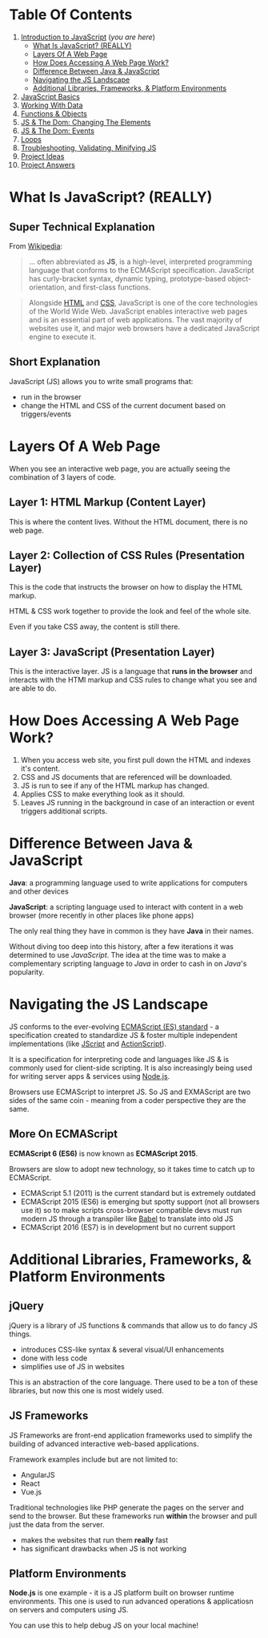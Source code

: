 # Table Of Contents

1. [Introduction to JavaScript](01_Intro_to_JS.MD) (_you are here_)
    - [What Is JavaScript? (REALLY)](#what-is-javascript-really)
    - [Layers Of A Web Page](#layers-of-a-web-page)
    - [How Does Accessing A Web Page Work?](#how-does-accessing-a-web-page-work)
    - [Difference Between Java & JavaScript](#difference-between-java--javascript)
    - [Navigating the JS Landscape](#navigating-the-js-landscape)
    - [Additional Libraries, Frameworks, & Platform Environments](#additional-libraries-frameworks--platform-environments)
2. [JavaScript Basics](02_JS_Basics.MD)
3. [Working With Data](03_Working_With_Data.MD)
4. [Functions & Objects](04_Functions_Objects.MD)
5. [JS & The Dom:  Changing The Elements](05_JS_Dom_ChangingElements.MD)
6. [JS & The Dom:  Events](06_JS_Dom_Events.MD)
7. [Loops](07_JS_Loops.MD)
8. [Troubleshooting, Validating, Minifying JS](08_JS_TVM.MD)
9. [Project Ideas](99_Project_Ideas.MD)
10. [Project Answers](99_Project_Ideas_ANSWERS.MD)

# What Is JavaScript? (REALLY)

## Super Technical Explanation

From [Wikipedia](https://en.wikipedia.org/wiki/JavaScript):
> ... often abbreviated as **JS**, is a high-level, interpreted programming language that conforms to the ECMAScript specification. JavaScript has curly-bracket syntax, dynamic typing, prototype-based object-orientation, and first-class functions.

>   Alongside [HTML](https://en.wikipedia.org/wiki/HTML) and [CSS](https://en.wikipedia.org/wiki/CSS), JavaScript is one of the core technologies of the World Wide Web. JavaScript enables interactive web pages and is an essential part of web applications. The vast majority of websites use it, and major web browsers have a dedicated JavaScript engine to execute it.

## Short Explanation

JavaScript (JS) allows you to write small programs that:
- run in the browser
- change the HTML and CSS of the current document based on triggers/events

# Layers Of A Web Page

When you see an interactive web page, you are actually seeing the combination of 3 layers of code.

## Layer 1:  HTML Markup (Content Layer)

This is where the content lives. Without the HTML document, there is no web page.

## Layer 2:  Collection of CSS Rules (Presentation Layer)

This is the code that instructs the browser on how to display the HTML markup.

HTML & CSS work together to provide the look and feel of the whole site.

Even if you take CSS away, the content is still there.

## Layer 3:  JavaScript (Presentation Layer)

This is the interactive layer. JS is a language that **runs in the browser** and interacts with the HTMl markup and CSS rules to change what you see and are able to do.

# How Does Accessing A Web Page Work?

1. When you access web site, you first pull down the HTML and indexes it's content.
2. CSS and JS documents that are referenced will be downloaded.
3. JS is run to see if any of the HTML markup has changed.
4. Applies CSS to make everything look as it should.
5. Leaves JS running in the background in case of an interaction or event triggers additional scripts.

# Difference Between Java & JavaScript

**Java**:  a programming language used to write applications for computers and other devices

**JavaScript**:  a scripting language used to interact with content in a web browser (more recently in other places like phone apps)

The only real thing they have in common is they have **Java** in their names.

Without diving too deep into this history, after a few iterations it was determined to use _JavaScript_. The idea at the time was to make a complementary scripting language to _Java_ in order to cash in on _Java_'s popularity.

# Navigating the JS Landscape

JS conforms to the ever-evolving [ECMAScript (ES) standard](https://en.wikipedia.org/wiki/ECMAScript) - a specification created to standardize JS & foster multiple independent implementations (like [JScript](https://en.wikipedia.org/wiki/JScript) and [ActionScript](https://en.wikipedia.org/wiki/ActionScript)).

It is a specification for interpreting code and languages like JS & is commonly used for client-side scripting. It is also increasingly being used for writing server apps & services using [Node.js](https://en.wikipedia.org/wiki/Node.js).

Browsers use ECMAScript to interpret JS. So JS and EXMAScript are two sides of the same coin - meaning from a coder perspective they are the same.

## More On ECMAScript

**ECMAScript 6 (ES6)** is now known as **ECMAScript 2015**.

Browsers are slow to adopt new technology, so it takes time to catch up to ECMAScript.
- ECMAScript 5.1 (2011) is the current standard but is extremely outdated
- ECMAScript 2015 (ES6) is emerging but spotty support (not all browsers use it) so to make scripts cross-browser compatible devs must run modern JS through a transpiler like [Babel](https://babeljs.io/) to translate into old JS
- ECMAScript 2016 (ES7) is in development but no current support 

# Additional Libraries, Frameworks, & Platform Environments

## jQuery

jQuery is a library of JS functions & commands that allow us to do fancy JS things.
- introduces CSS-like syntax & several visual/UI enhancements
- done with less code
- simplifies use of JS in websites

This is an abstraction of the core language. There used to be a ton of these libraries, but now this one is most widely used.

## JS Frameworks

JS Frameworks are front-end application frameworks used to simplify the building of advanced interactive web-based applications. 

Framework examples include but are not limited to:
- AngularJS
- React
- Vue.js

Traditional technologies like PHP generate the pages on the server and send to the browser. But these frameworks run **within** the browser and pull just the data from the server.
- makes the websites that run them **really** fast
- has significant drawbacks when JS is not working

## Platform Environments

**Node.js** is one example - it is a JS platform built on browser runtime environments. This one is used to run advanced operations & applicatiosn on servers and computers using JS.

You can use this to help debug JS on your local machine!